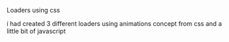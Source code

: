 Loaders using css

i had created 3 different loaders using animations concept from css and a little bit of javascript
